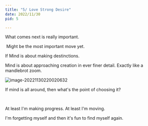 ```yaml
---
title: "5/ Love Strong Desire"
date: 2022/11/30
pid: 5

---
```


What comes next is really important.

​	Might be the most important move yet. 

If Mind is about making destinctions.

Mind is about approaching creation in ever finer detail. Exactly like a mandlebrot zoom. 

![image-20221130220020632](../assets/images/image-20221130220020632.png)

If mind is all around, then what's the point of choosing it? 

<br>

At least I'm making progress. At least I'm moving. 

I'm forgetting myself and then it's fun to find myself again.
